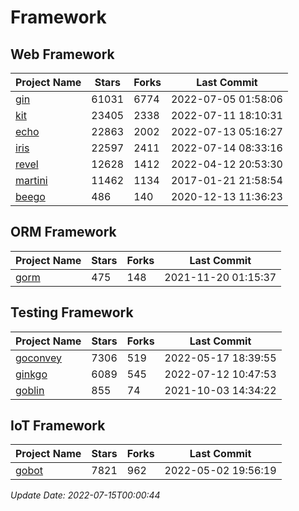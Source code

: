 # Framework

## Web Framework
| Project Name | Stars | Forks | Last Commit |
| ------------ | ----- | ----- | ----------- |
| [gin](https://github.com/gin-gonic/gin) | 61031 | 6774 | 2022-07-05 01:58:06 |
| [kit](https://github.com/go-kit/kit) | 23405 | 2338 | 2022-07-11 18:10:31 |
| [echo](https://github.com/labstack/echo) | 22863 | 2002 | 2022-07-13 05:16:27 |
| [iris](https://github.com/kataras/iris) | 22597 | 2411 | 2022-07-14 08:33:16 |
| [revel](https://github.com/revel/revel) | 12628 | 1412 | 2022-04-12 20:53:30 |
| [martini](https://github.com/go-martini/martini) | 11462 | 1134 | 2017-01-21 21:58:54 |
| [beego](https://github.com/astaxie/beego) | 486 | 140 | 2020-12-13 11:36:23 |

## ORM Framework
| Project Name | Stars | Forks | Last Commit |
| ------------ | ----- | ----- | ----------- |
| [gorm](https://github.com/jinzhu/gorm) | 475 | 148 | 2021-11-20 01:15:37 |

## Testing Framework
| Project Name | Stars | Forks | Last Commit |
| ------------ | ----- | ----- | ----------- |
| [goconvey](https://github.com/smartystreets/goconvey) | 7306 | 519 | 2022-05-17 18:39:55 |
| [ginkgo](https://github.com/onsi/ginkgo) | 6089 | 545 | 2022-07-12 10:47:53 |
| [goblin](https://github.com/franela/goblin) | 855 | 74 | 2021-10-03 14:34:22 |

## IoT Framework
| Project Name | Stars | Forks | Last Commit |
| ------------ | ----- | ----- | ----------- |
| [gobot](https://github.com/hybridgroup/gobot) | 7821 | 962 | 2022-05-02 19:56:19 |

*Update Date: 2022-07-15T00:00:44*